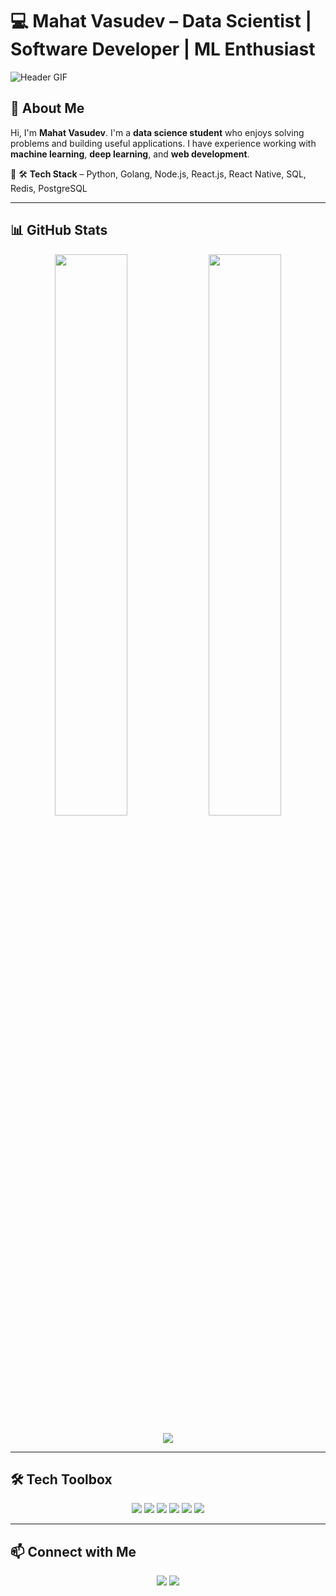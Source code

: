 # 💻 Mahat Vasudev – Data Scientist | Software Developer | ML Enthusiast  

![Header GIF](https://media.giphy.com/media/xT9IgzoKnwFNmISR8I/giphy.gif)  

## 🚀 About Me  
Hi, I'm **Mahat Vasudev**. I'm a **data science student** who enjoys solving problems and building useful applications. I have experience working with **machine learning**, **deep learning**, and **web development**.
 
🔹 🛠 **Tech Stack** – Python, Golang, Node.js, React.js, React Native, SQL, Redis, PostgreSQL  

---

## 📊 GitHub Stats  
<p align="center">
  <img width="48%" src="https://github-readme-stats.vercel.app/api?username=mahatvasudev&show_icons=true&theme=radical" />
  <img width="48%" src="https://github-readme-streak-stats.herokuapp.com/?user=mahatvasudev&theme=radical" />
</p>
<p align="center">
  <img src="https://github-readme-stats.vercel.app/api/top-langs/?username=mahatvasudev&layout=compact&theme=radical" />
</p>  

---

## 🛠 Tech Toolbox  
<p align="center">
  <img src="https://img.shields.io/badge/Python-3776AB?style=for-the-badge&logo=python&logoColor=white" />
  <img src="https://img.shields.io/badge/Go-00ADD8?style=for-the-badge&logo=go&logoColor=white" />
  <img src="https://img.shields.io/badge/React-20232A?style=for-the-badge&logo=react&logoColor=61DAFB" />
  <img src="https://img.shields.io/badge/Django-092E20?style=for-the-badge&logo=django&logoColor=white" />
  <img src="https://img.shields.io/badge/PostgreSQL-316192?style=for-the-badge&logo=postgresql&logoColor=white" />
  <img src="https://img.shields.io/badge/Redis-DC382D?style=for-the-badge&logo=redis&logoColor=white" />
</p>  

---

## 📫 Connect with Me  
<p align="center">
  <a href="https://www.linkedin.com/in/mahat-vasudev-94b87a26a"><img src="https://img.shields.io/badge/LinkedIn-%230077B5.svg?style=for-the-badge&logo=linkedin&logoColor=white" /></a>
<!--   <a href="https://yourportfolio.com"><img src="https://img.shields.io/badge/Portfolio-%23000000.svg?style=for-the-badge&logo=firefox&logoColor=white" /></a> -->
  <a href="mailto:mahatvasudev@gmail.com"><img src="https://img.shields.io/badge/Email-D14836?style=for-the-badge&logo=gmail&logoColor=white" /></a>
</p>

